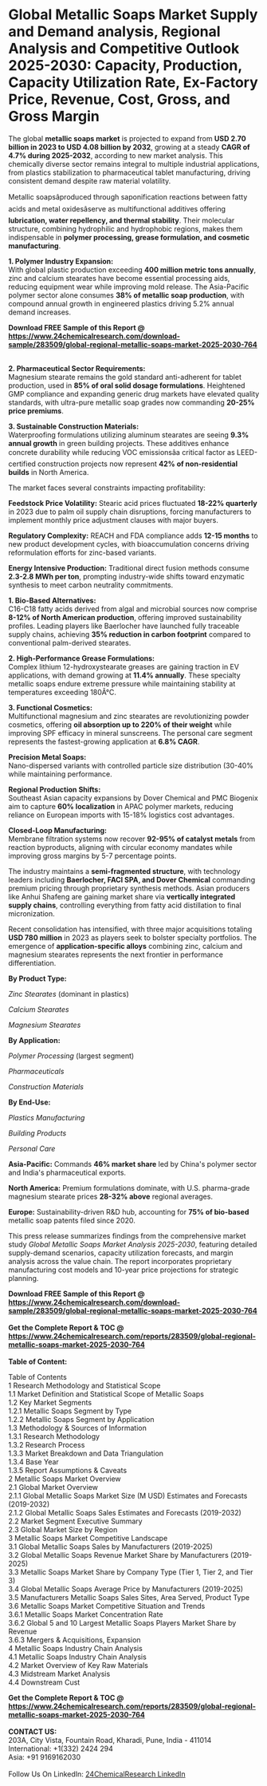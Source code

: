 <h1>Global Metallic Soaps Market Supply and Demand analysis, Regional Analysis  and Competitive Outlook 2025-2030: Capacity, Production, Capacity Utilization Rate, Ex-Factory Price, Revenue, Cost, Gross, and Gross Margin</h1><p>The global <strong>metallic soaps market</strong> is projected to expand from <strong>USD 2.70 billion in 2023 to USD 4.08 billion by 2032</strong>, growing at a steady <strong>CAGR of 4.7% during 2025-2032</strong>, according to new market analysis. This chemically diverse sector remains integral to multiple industrial applications, from plastics stabilization to pharmaceutical tablet manufacturing, driving consistent demand despite raw material volatility.</p><p>Metallic soapsâproduced through saponification reactions between fatty acids and metal oxidesâserve as multifunctional additives offering <strong>lubrication, water repellency, and thermal stability</strong>. Their molecular structure, combining hydrophilic and hydrophobic regions, makes them indispensable in <strong>polymer processing, grease formulation, and cosmetic manufacturing</strong>.</p><p><strong>1. Polymer Industry Expansion:</strong><br>
With global plastic production exceeding <strong>400 million metric tons annually</strong>, zinc and calcium stearates have become essential processing aids, reducing equipment wear while improving mold release. The Asia-Pacific polymer sector alone consumes <strong>38% of metallic soap production</strong>, with compound annual growth in engineered plastics driving 5.2% annual demand increases.</p><div><b>Download FREE Sample of this Report @ 
            <a href="https://www.24chemicalresearch.com/download-sample/283509/global-regional-metallic-soaps-market-2025-2030-764">
            https://www.24chemicalresearch.com/download-sample/283509/global-regional-metallic-soaps-market-2025-2030-764</a></b></div><br><p><strong>2. Pharmaceutical Sector Requirements:</strong><br>
Magnesium stearate remains the gold standard anti-adherent for tablet production, used in <strong>85% of oral solid dosage formulations</strong>. Heightened GMP compliance and expanding generic drug markets have elevated quality standards, with ultra-pure metallic soap grades now commanding <strong>20-25% price premiums</strong>.</p><p><strong>3. Sustainable Construction Materials:</strong><br>
Waterproofing formulations utilizing aluminum stearates are seeing <strong>9.3% annual growth</strong> in green building projects. These additives enhance concrete durability while reducing VOC emissionsâa critical factor as LEED-certified construction projects now represent <strong>42% of non-residential builds</strong> in North America.</p><p>The market faces several constraints impacting profitability:</p><p><strong>Feedstock Price Volatility:</strong> Stearic acid prices fluctuated <strong>18-22% quarterly</strong> in 2023 due to palm oil supply chain disruptions, forcing manufacturers to implement monthly price adjustment clauses with major buyers.</p><p><strong>Regulatory Complexity:</strong> REACH and FDA compliance adds <strong>12-15 months</strong> to new product development cycles, with bioaccumulation concerns driving reformulation efforts for zinc-based variants.</p><p><strong>Energy Intensive Production:</strong> Traditional direct fusion methods consume <strong>2.3-2.8 MWh per ton</strong>, prompting industry-wide shifts toward enzymatic synthesis to meet carbon neutrality commitments.</p><p><strong>1. Bio-Based Alternatives:</strong><br>
C16-C18 fatty acids derived from algal and microbial sources now comprise <strong>8-12% of North American production</strong>, offering improved sustainability profiles. Leading players like Baerlocher have launched fully traceable supply chains, achieving <strong>35% reduction in carbon footprint</strong> compared to conventional palm-derived stearates.</p><p><strong>2. High-Performance Grease Formulations:</strong><br>
Complex lithium 12-hydroxystearate greases are gaining traction in EV applications, with demand growing at <strong>11.4% annually</strong>. These specialty metallic soaps endure extreme pressure while maintaining stability at temperatures exceeding 180Â°C.</p><p><strong>3. Functional Cosmetics:</strong><br>
Multifunctional magnesium and zinc stearates are revolutionizing powder cosmetics, offering <strong>oil absorption up to 220% of their weight</strong> while improving SPF efficacy in mineral sunscreens. The personal care segment represents the fastest-growing application at <strong>6.8% CAGR</strong>.</p><p><strong>Precision Metal Soaps:</strong><br>
	Nano-dispersed variants with controlled particle size distribution (30-40% while maintaining performance.</p><p><strong>Regional Production Shifts:</strong><br>
Southeast Asian capacity expansions by Dover Chemical and PMC Biogenix aim to capture <strong>60% localization</strong> in APAC polymer markets, reducing reliance on European imports with 15-18% logistics cost advantages.</p><p><strong>Closed-Loop Manufacturing:</strong><br>
Membrane filtration systems now recover <strong>92-95% of catalyst metals</strong> from reaction byproducts, aligning with circular economy mandates while improving gross margins by 5-7 percentage points.</p><p>The industry maintains a <strong>semi-fragmented structure</strong>, with technology leaders including <strong>Baerlocher, FACI SPA, and Dover Chemical</strong> commanding premium pricing through proprietary synthesis methods. Asian producers like Anhui Shafeng are gaining market share via <strong>vertically integrated supply chains</strong>, controlling everything from fatty acid distillation to final micronization.</p><p>Recent consolidation has intensified, with three major acquisitions totaling <strong>USD 780 million</strong> in 2023 as players seek to bolster specialty portfolios. The emergence of <strong>application-specific alloys</strong> combining zinc, calcium and magnesium stearates represents the next frontier in performance differentiation.</p><p><strong>By Product Type:</strong></p><p><em>Zinc Stearates</em> (dominant in plastics)</p><p><em>Calcium Stearates</em></p><p><em>Magnesium Stearates</em></p><p><strong>By Application:</strong></p><p><em>Polymer Processing</em> (largest segment)</p><p><em>Pharmaceuticals</em></p><p><em>Construction Materials</em></p><p><strong>By End-Use:</strong></p><p><em>Plastics Manufacturing</em></p><p><em>Building Products</em></p><p><em>Personal Care</em></p><p><strong>Asia-Pacific:</strong> Commands <strong>46% market share</strong> led by China's polymer sector and India's pharmaceutical exports.</p><p><strong>North America:</strong> Premium formulations dominate, with U.S. pharma-grade magnesium stearate prices <strong>28-32% above</strong> regional averages.</p><p><strong>Europe:</strong> Sustainability-driven R&amp;D hub, accounting for <strong>75% of bio-based</strong> metallic soap patents filed since 2020.</p><p>This press release summarizes findings from the comprehensive market study <em>Global Metallic Soaps Market Analysis 2025-2030</em>, featuring detailed supply-demand scenarios, capacity utilization forecasts, and margin analysis across the value chain. The report incorporates proprietary manufacturing cost models and 10-year price projections for strategic planning.</p><div><b>Download FREE Sample of this Report @ 
            <a href="https://www.24chemicalresearch.com/download-sample/283509/global-regional-metallic-soaps-market-2025-2030-764">
            https://www.24chemicalresearch.com/download-sample/283509/global-regional-metallic-soaps-market-2025-2030-764</a></b></div><br><div><b>Get the Complete Report & TOC @ 
            <a href="https://www.24chemicalresearch.com/reports/283509/global-regional-metallic-soaps-market-2025-2030-764">
            https://www.24chemicalresearch.com/reports/283509/global-regional-metallic-soaps-market-2025-2030-764</a></b></div><br>
            <b>Table of Content:</b><p>Table of Contents<br />
1 Research Methodology and Statistical Scope<br />
1.1 Market Definition and Statistical Scope of Metallic Soaps<br />
1.2 Key Market Segments<br />
1.2.1 Metallic Soaps Segment by Type<br />
1.2.2 Metallic Soaps Segment by Application<br />
1.3 Methodology & Sources of Information<br />
1.3.1 Research Methodology<br />
1.3.2 Research Process<br />
1.3.3 Market Breakdown and Data Triangulation<br />
1.3.4 Base Year<br />
1.3.5 Report Assumptions & Caveats<br />
2 Metallic Soaps Market Overview<br />
2.1 Global Market Overview<br />
2.1.1 Global Metallic Soaps Market Size (M USD) Estimates and Forecasts (2019-2032)<br />
2.1.2 Global Metallic Soaps Sales Estimates and Forecasts (2019-2032)<br />
2.2 Market Segment Executive Summary<br />
2.3 Global Market Size by Region<br />
3 Metallic Soaps Market Competitive Landscape<br />
3.1 Global Metallic Soaps Sales by Manufacturers (2019-2025)<br />
3.2 Global Metallic Soaps Revenue Market Share by Manufacturers (2019-2025)<br />
3.3 Metallic Soaps Market Share by Company Type (Tier 1, Tier 2, and Tier 3)<br />
3.4 Global Metallic Soaps Average Price by Manufacturers (2019-2025)<br />
3.5 Manufacturers Metallic Soaps Sales Sites, Area Served, Product Type<br />
3.6 Metallic Soaps Market Competitive Situation and Trends<br />
3.6.1 Metallic Soaps Market Concentration Rate<br />
3.6.2 Global 5 and 10 Largest Metallic Soaps Players Market Share by Revenue<br />
3.6.3 Mergers & Acquisitions, Expansion<br />
4 Metallic Soaps Industry Chain Analysis<br />
4.1 Metallic Soaps Industry Chain Analysis<br />
4.2 Market Overview of Key Raw Materials<br />
4.3 Midstream Market Analysis<br />
4.4 Downstream Cust</p><div><b>Get the Complete Report & TOC @ 
            <a href="https://www.24chemicalresearch.com/reports/283509/global-regional-metallic-soaps-market-2025-2030-764">
            https://www.24chemicalresearch.com/reports/283509/global-regional-metallic-soaps-market-2025-2030-764</a></b></div><br><b>CONTACT US:</b><br>
            203A, City Vista, Fountain Road, Kharadi, Pune, India - 411014<br>
            International: +1(332) 2424 294<br>
            Asia: +91 9169162030 <br><br>
            Follow Us On LinkedIn: <a href="https://www.linkedin.com/company/24chemicalresearch/">24ChemicalResearch LinkedIn</a>